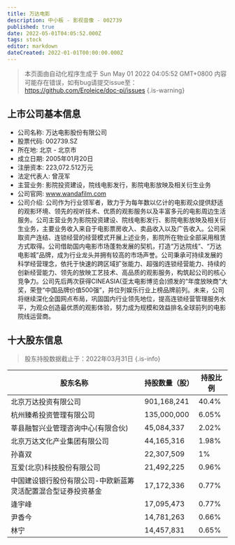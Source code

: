 ```yaml
---
title: 万达电影
description: 中小板 - 影视音像 - 002739
published: true
date: 2022-05-01T04:05:52.000Z
tags: stock
editor: markdown
dateCreated: 2022-01-01T00:00:00.000Z
---
```


> 本页面由自动化程序生成于 Sun May 01 2022 04:05:52 GMT+0800
> 内容可能存在错误，如有bug请提交issue至：https://github.com/Eroleice/doc-pi/issues
{.is-warning}

## 上市公司基本信息
- 公司名称: 万达电影股份有限公司
- 股票代码: 002739.SZ
- 所在地: 北京 - 北京市
- 成立日期: 2005年01月20日
- 注册资本: 223,072.512万元
- 法定代表人: 曾茂军
- 主营业务: 影院投资建设，院线电影发行，影院电影放映及相关衍生业务
- 公司官网: www.wandafilm.com
- 公司介绍: 公司作为行业领军者，致力于为每年数以亿计的电影观众提供舒适的观影环境、领先的视听技术、优质的观影服务以及丰富多元的电影周边生活服务。公司主营业务为影院投资建设、院线电影发行、影院电影放映及相关衍生业务，主要业务收入来自于电影票房收入、卖品收入以及广告收入。公司采取资产连结、连锁经营的经营模式开展上述业务，影院所在物业全部采用租赁方式取得。公司借助国内电影市场蓬勃发展的契机，打造“万达院线”、“万达电影城”品牌，成为行业龙头并拥有较高的市场声誉。公司秉承可持续发展的科学经营理念，依托于快速的跨区域扩张能力、超强的连锁经营能力、持续的创新经营能力、领先的放映工艺技术、高品质的观影服务，构筑起公司的核心竞争力。公司先后两次获得CINEASIA(亚太电影博览会)颁发的“年度放映商”大奖，荣登“中国品牌价值500强”，并位列娱乐行业上榜品牌前列。未来，公司将继续深化全国网点布局，巩固国内行业领先地位，提高连锁经营管理服务水平，为观众创造最优质的观影体验，努力成为规模和效益排名全球前列的电影院线运营商。


## 十大股东信息
> 股东持股数据截止于：2022年03月31日
{.is-info}

| 股东名称 | 持股数量（股） | 持股比例 |
| --- | --- | --- |
| 北京万达投资有限公司 | 901,168,241 | 40.4% |
| 杭州臻希投资管理有限公司 | 135,000,000 | 6.05% |
| 莘县融智兴业管理咨询中心(有限合伙) | 45,084,337 | 2.02% |
| 北京万达文化产业集团有限公司 | 44,165,316 | 1.98% |
| 孙喜双 | 22,307,509 | 1% |
| 互爱(北京)科技股份有限公司 | 21,492,225 | 0.96% |
| 中国建设银行股份有限公司-中欧新蓝筹灵活配置混合型证券投资基金 | 17,172,336 | 0.77% |
| 逄宇峰 | 17,095,473 | 0.77% |
| 尹香今 | 14,781,263 | 0.66% |
| 林宁 | 14,457,831 | 0.65% |




